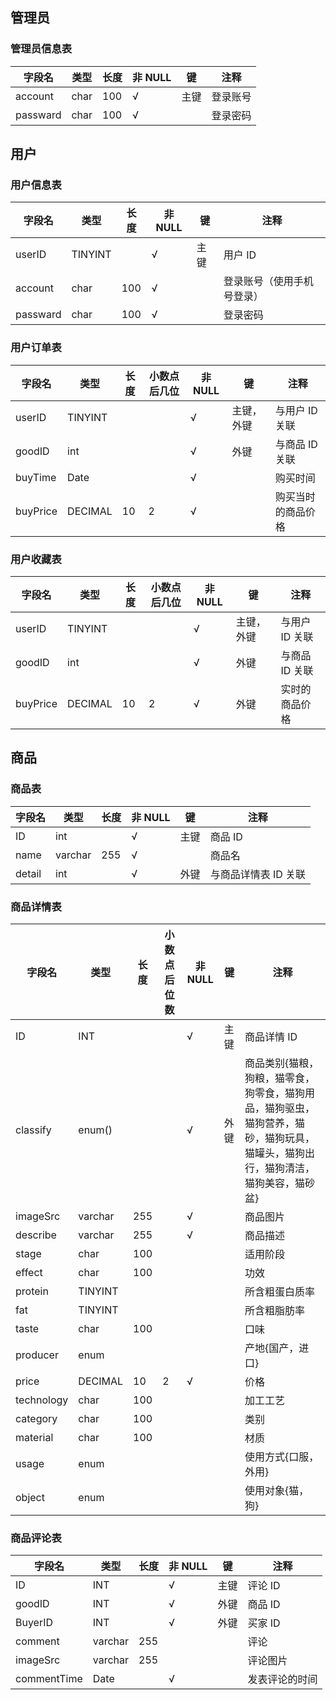 ## 管理员

### 管理员信息表

| 字段名   | 类型 | 长度 | 非 NULL | 键   | 注释     |
| -------- | ---- | ---- | ------- | ---- | -------- |
| account  | char | 100  | √       | 主键 | 登录账号 |
| passward | char | 100  | √       |      | 登录密码 |

## 用户

### 用户信息表

| 字段名   | 类型    | 长度 | 非 NULL | 键   | 注释                       |
| -------- | ------- | ---- | ------- | ---- | -------------------------- |
| userID   | TINYINT |      | √       | 主键 | 用户 ID                    |
| account  | char    | 100  | √       |      | 登录账号（使用手机号登录） |
| passward | char    | 100  | √       |      | 登录密码                   |

### 用户订单表

| 字段名   | 类型    | 长度 | 小数点后几位 | 非 NULL | 键         | 注释               |
| -------- | ------- | ---- | ------------ | ------- | ---------- | ------------------ |
| userID   | TINYINT |      |              | √       | 主键，外键 | 与用户 ID 关联     |
| goodID   | int     |      |              | √       | 外键       | 与商品 ID 关联     |
| buyTime  | Date    |      |              | √       |            | 购买时间           |
| buyPrice | DECIMAL | 10   | 2            | √       |            | 购买当时的商品价格 |

### 用户收藏表

| 字段名   | 类型    | 长度 | 小数点后几位 | 非 NULL | 键         | 注释           |
| -------- | ------- | ---- | ------------ | ------- | ---------- | -------------- |
| userID   | TINYINT |      |              | √       | 主键，外键 | 与用户 ID 关联 |
| goodID   | int     |      |              | √       | 外键       | 与商品 ID 关联 |
| buyPrice | DECIMAL | 10   | 2            | √       | 外键       | 实时的商品价格 |

## 商品

### 商品表

| 字段名   | 类型    | 长度 | 非 NULL | 键   | 注释           |
| -------- | ------- | ---- | ------- | ---- | -------------------- |
| ID       | int     |      | √       | 主键 | 商品 ID    |
| name | varchar | 255 | √ |  | 商品名 |
| detail   | int     |      | √       | 外键 | 与商品详情表 ID 关联 |

### 商品详情表

| 字段名     | 类型    | 长度 | 小数点后位数 | 非 NULL | 键   | 注释                  |
| ---------- | ------- | ---- | --------- | ---- | --------------------- | --------------------- |
| ID | INT |      |  | √ | 主键 |商品详情 ID|
| classify | enum() | | | √ | 外键 |商品类别{猫粮，狗粮，猫零食，狗零食，猫狗用品，猫狗驱虫，猫狗营养，猫砂，猫狗玩具，猫罐头，猫狗出行，猫狗清洁，猫狗美容，猫砂盆}|
| imageSrc   | varchar | 255  |              | √       |      | 商品图片                                                     |
| describe | varchar | 255  |           | √ |  |商品描述|
| stage    | char    | 100  |           |      |  |适用阶段|
| effect     | char    | 100  |           |      |                  |功效|
| protein    | TINYINT |      |           |      |         |所含粗蛋白质率|
| fat        | TINYINT |      |           |      |           |所含粗脂肪率|
| taste      | char    | 100  |           |      |                  |口味|
| producer   | enum    |   |           |      |       |产地{国产，进口}|
| price    | DECIMAL | 10   | 2            | √       |      | 价格      |
| technology | char    | 100 |   |           |      | 加工工艺              |
| category   | char    | 100 |   |           |      | 类别                  |
| material   | char    | 100 |   |           |      | 材质                  |
| usage      | enum    |   |   |           |      | 使用方式{口服， 外用} |
| object     | enum    |      |      |           |      | 使用对象{猫，狗}      |

### 商品评论表

| 字段名      | 类型    | 长度 | 非 NULL | 键   | 注释           |
| ----------- | ------- | ---- | ------- | ---- | -------------- |
| ID          | INT     |      | √       | 主键 | 评论 ID        |
| goodID      | INT     |      | √       | 外键 | 商品 ID        |
| BuyerID     | INT     |      | √       | 外键 | 买家 ID        |
| comment     | varchar | 255  |         |      | 评论           |
| imageSrc    | varchar | 255  |         |      | 评论图片       |
| commentTime | Date    |      | √       |      | 发表评论的时间 |

